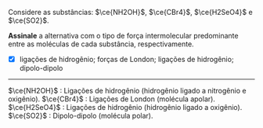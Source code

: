 Considere as substâncias: $\ce{NH2OH}$, $\ce{CBr4}$, $\ce{H2SeO4}$ e $\ce{SO2}$.

**Assinale** a alternativa com o tipo de força intermolecular predominante entre as moléculas de cada substância, respectivamente.

- [x] ligações de hidrogênio; forças de London; ligações de hidrogênio; dipolo-dipolo

---

$\ce{NH2OH}$ : Ligações de hidrogênio (hidrogênio ligado a nitrogênio e oxigênio).
$\ce{CBr4}$ : Ligações de London (molécula apolar).
$\ce{H2SeO4}$ : Ligações de hidrogênio (hidrogênio ligado a oxigênio).
$\ce{SO2}$ : Dipolo-dipolo (molécula polar).
